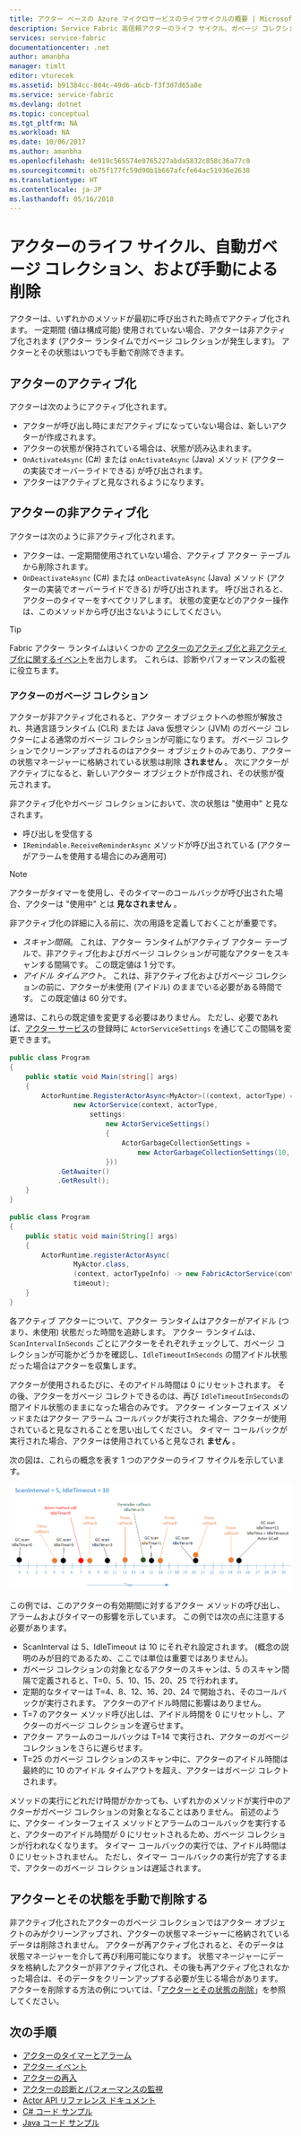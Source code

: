 ```yaml
---
title: アクター ベースの Azure マイクロサービスのライフサイクルの概要 | Microsoft Docs
description: Service Fabric 高信頼アクターのライフ サイクル、ガベージ コレクション、およびアクターとその状態の手動による削除について説明します。
services: service-fabric
documentationcenter: .net
author: amanbha
manager: timlt
editor: vturecek
ms.assetid: b91384cc-804c-49d6-a6cb-f3f3d7d65a8e
ms.service: service-fabric
ms.devlang: dotnet
ms.topic: conceptual
ms.tgt_pltfrm: NA
ms.workload: NA
ms.date: 10/06/2017
ms.author: amanbha
ms.openlocfilehash: 4e919c565574e0765227abda5832c858c36a77c0
ms.sourcegitcommit: eb75f177fc59d90b1b667afcfe64ac51936e2638
ms.translationtype: HT
ms.contentlocale: ja-JP
ms.lasthandoff: 05/16/2018
---
```

# <a name="actor-lifecycle-automatic-garbage-collection-and-manual-delete"></a>アクターのライフ サイクル、自動ガベージ コレクション、および手動による削除
アクターは、いずれかのメソッドが最初に呼び出された時点でアクティブ化されます。 一定期間 (値は構成可能) 使用されていない場合、アクターは非アクティブ化されます (アクター ランタイムでガベージ コレクションが発生します)。 アクターとその状態はいつでも手動で削除できます。

## <a name="actor-activation"></a>アクターのアクティブ化
アクターは次のようにアクティブ化されます。

* アクターが呼び出し時にまだアクティブになっていない場合は、新しいアクターが作成されます。
* アクターの状態が保持されている場合は、状態が読み込まれます。
* `OnActivateAsync` (C#) または `onActivateAsync` (Java) メソッド (アクターの実装でオーバーライドできる) が呼び出されます。
* アクターはアクティブと見なされるようになります。

## <a name="actor-deactivation"></a>アクターの非アクティブ化
アクターは次のように非アクティブ化されます。

* アクターは、一定期間使用されていない場合、アクティブ アクター テーブルから削除されます。
* `OnDeactivateAsync` (C#) または `onDeactivateAsync` (Java) メソッド (アクターの実装でオーバーライドできる) が呼び出されます。 呼び出されると、アクターのタイマーをすべてクリアします。 状態の変更などのアクター操作は、このメソッドから呼び出さないようにしてください。

> [!TIP]
> Fabric アクター ランタイムはいくつかの [アクターのアクティブ化と非アクティブ化に関するイベント](service-fabric-reliable-actors-diagnostics.md#list-of-events-and-performance-counters)を出力します。 これらは、診断やパフォーマンスの監視に役立ちます。
>
>

### <a name="actor-garbage-collection"></a>アクターのガベージ コレクション
アクターが非アクティブ化されると、アクター オブジェクトへの参照が解放され、共通言語ランタイム (CLR) または Java 仮想マシン (JVM) のガベージ コレクターによる通常のガベージ コレクションが可能になります。 ガベージ コレクションでクリーンアップされるのはアクター オブジェクトのみであり、アクターの状態マネージャーに格納されている状態は削除 **されません** 。 次にアクターがアクティブになると、新しいアクター オブジェクトが作成され、その状態が復元されます。

非アクティブ化やガベージ コレクションにおいて、次の状態は "使用中" と見なされます。

* 呼び出しを受信する
* `IRemindable.ReceiveReminderAsync` メソッドが呼び出されている (アクターがアラームを使用する場合にのみ適用可)

> [!NOTE]
> アクターがタイマーを使用し、そのタイマーのコールバックが呼び出された場合、アクターは "使用中" とは **見なされません** 。
>
>

非アクティブ化の詳細に入る前に、次の用語を定義しておくことが重要です。

* *スキャン間隔*。 これは、アクター ランタイムがアクティブ アクター テーブルで、非アクティブ化およびガベージ コレクションが可能なアクターをスキャンする間隔です。 この既定値は 1 分です。
* *アイドル タイムアウト*。 これは、非アクティブ化およびガベージ コレクションの前に、アクターが未使用 (アイドル) のままでいる必要がある時間です。 この既定値は 60 分です。

通常は、これらの既定値を変更する必要はありません。 ただし、必要であれば、[アクター サービス](service-fabric-reliable-actors-platform.md)の登録時に `ActorServiceSettings` を通じてこの間隔を変更できます。

```csharp
public class Program
{
    public static void Main(string[] args)
    {
        ActorRuntime.RegisterActorAsync<MyActor>((context, actorType) =>
                new ActorService(context, actorType,
                    settings:
                        new ActorServiceSettings()
                        {
                            ActorGarbageCollectionSettings =
                                new ActorGarbageCollectionSettings(10, 2)
                        }))
            .GetAwaiter()
            .GetResult();
    }
}
```

```Java
public class Program
{
    public static void main(String[] args)
    {
        ActorRuntime.registerActorAsync(
                MyActor.class,
                (context, actorTypeInfo) -> new FabricActorService(context, actorTypeInfo),
                timeout);
    }
}
```
各アクティブ アクターについて、アクター ランタイムはアクターがアイドル (つまり、未使用) 状態だった時間を追跡します。 アクター ランタイムは、`ScanIntervalInSeconds` ごとにアクターをそれぞれチェックして、ガベージ コレクションが可能かどうかを確認し、`IdleTimeoutInSeconds` の間アイドル状態だった場合はアクターを収集します。

アクターが使用されるたびに、そのアイドル時間は 0 にリセットされます。 その後、アクターをガベージ コレクトできるのは、再び `IdleTimeoutInSeconds`の間アイドル状態のままになった場合のみです。 アクター インターフェイス メソッドまたはアクター アラーム コールバックが実行された場合、アクターが使用されていると見なされることを思い出してください。 タイマー コールバックが実行された場合、アクターは使用されていると見なされ **ません** 。

次の図は、これらの概念を表す 1 つのアクターのライフ サイクルを示しています。

![アイドル時間の例][1]

この例では、このアクターの有効期間に対するアクター メソッドの呼び出し、アラームおよびタイマーの影響を示しています。 この例では次の点に注意する必要があります。

* ScanInterval は 5、IdleTimeout は 10 にそれぞれ設定されます。 (概念の説明のみが目的であるため、ここでは単位は重要ではありません)。
* ガベージ コレクションの対象となるアクターのスキャンは、5 のスキャン間隔で定義されると、T=0、5、10、15、20、25 で行われます。
* 定期的なタイマーは T=4、8、12、16、20、24 で開始され、そのコールバックが実行されます。 アクターのアイドル時間に影響はありません。
* T=7 のアクター メソッド呼び出しは、アイドル時間を 0 にリセットし、アクターのガベージ コレクションを遅らせます。
* アクター アラームのコールバックは T=14 で実行され、アクターのガベージ コレクションをさらに遅らせます。
* T=25 のガベージ コレクションのスキャン中に、アクターのアイドル時間は最終的に 10 のアイドル タイムアウトを超え、アクターはガベージ コレクトされます。

メソッドの実行にどれだけ時間がかかっても、いずれかのメソッドが実行中のアクターがガベージ コレクションの対象となることはありません。 前述のように、アクター インターフェイス メソッドとアラームのコールバックを実行すると、アクターのアイドル時間が 0 にリセットされるため、ガベージ コレクションが行われなくなります。 タイマー コールバックの実行では、アイドル時間は 0 にリセットされません。 ただし、タイマー コールバックの実行が完了するまで、アクターのガベージ コレクションは遅延されます。

## <a name="manually-deleting-actors-and-their-state"></a>アクターとその状態を手動で削除する
非アクティブ化されたアクターのガベージ コレクションではアクター オブジェクトのみがクリーンアップされ、アクターの状態マネージャーに格納されているデータは削除されません。 アクターが再アクティブ化されると、そのデータは状態マネージャーを介して再び利用可能になります。 状態マネージャーにデータを格納したアクターが非アクティブ化され、その後も再アクティブ化されなかった場合は、そのデータをクリーンアップする必要が生じる場合があります。  アクターを削除する方法の例については、「[アクターとその状態の削除](service-fabric-reliable-actors-delete-actors.md)」を参照してください。

## <a name="next-steps"></a>次の手順
* [アクターのタイマーとアラーム](service-fabric-reliable-actors-timers-reminders.md)
* [アクター イベント](service-fabric-reliable-actors-events.md)
* [アクターの再入](service-fabric-reliable-actors-reentrancy.md)
* [アクターの診断とパフォーマンスの監視](service-fabric-reliable-actors-diagnostics.md)
* [Actor API リファレンス ドキュメント](https://msdn.microsoft.com/library/azure/dn971626.aspx)
* [C# コード サンプル](https://github.com/Azure-Samples/service-fabric-dotnet-getting-started)
* [Java コード サンプル](http://github.com/Azure-Samples/service-fabric-java-getting-started)

<!--Image references-->
[1]: ./media/service-fabric-reliable-actors-lifecycle/garbage-collection.png
